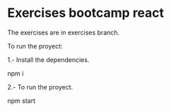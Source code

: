 # Exercises bootcamp react

The exercises are in exercises branch.

To run the proyect:

1.- Install the dependencies.

npm i

2.- To run the proyect.

npm start
